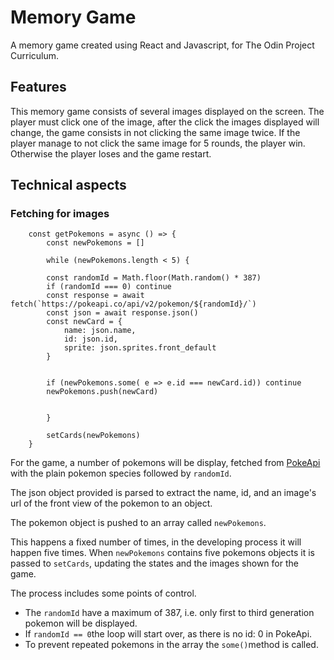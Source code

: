 # Memory Game

A memory game created using React and Javascript, for The Odin Project Curriculum.

## Features

This memory game consists of several images displayed on the screen.
The player must click one of the image, after the click the images displayed will change, the game consists in not clicking the same image twice.
If the player manage to not click the same image for 5 rounds, the player win. Otherwise the player loses and the game restart.

## Technical aspects

### Fetching for images

<!-- ![getPokemonscreenshot](./src/doc/getPokemons.png) -->


        const getPokemons = async () => {
            const newPokemons = []

            while (newPokemons.length < 5) {
            
            const randomId = Math.floor(Math.random() * 387)
            if (randomId === 0) continue
            const response = await fetch(`https://pokeapi.co/api/v2/pokemon/${randomId}/`)
            const json = await response.json()
            const newCard = {
                name: json.name,
                id: json.id,
                sprite: json.sprites.front_default
            }
        

            if (newPokemons.some( e => e.id === newCard.id)) continue
            newPokemons.push(newCard)


            }

            setCards(newPokemons)
        }

For the game, a number of pokemons will be display, fetched from [PokeApi](https://pokeapi.co/api/v2/) with the plain pokemon species followed by `randomId`.

The json object provided is parsed to extract the name, id, and an image's url of the front view of the pokemon to an object.

The pokemon object is pushed to an array called `newPokemons`.

This happens a fixed number of times, in the developing process it will happen five times. When `newPokemons` contains five pokemons objects it is passed to `setCards`, updating the states and the images shown for the game.

The process includes some points of control.

- The `randomId` have a maximum of 387, i.e. only first to third generation pokemon will be displayed.
- If `randomId == 0`the loop will start over, as there is no id: 0 in PokeApi.
- To prevent repeated pokemons in the array the `some()`method is called.




